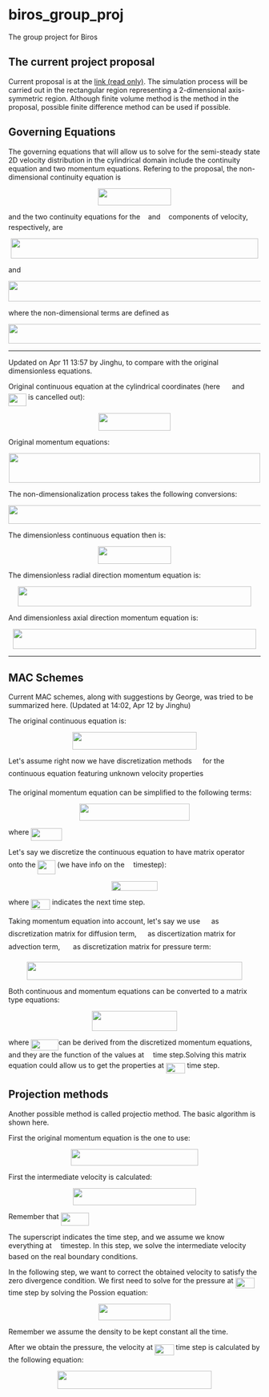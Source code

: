 
# biros\_group\_proj
The group project for Biros

## The current project proposal

Current proposal is at the [link  (read only)][1]. The simulation process will be carried out in the rectangular region representing a 2-dimensional axis-symmetric region. Although finite volume method is the method in the proposal, possible finite difference method can be used if possible.

## Governing Equations
The governing equations that will allow us to solve for the semi-steady state 2D velocity distribution in the cylindrical domain include the continuity equation and two momentum equations. Refering to the proposal, the non-dimensional continuity equation is

<p align="center"><img src="/tex/b20441acd018750e8d678889ae462554.svg?invert_in_darkmode&sanitize=true" align=middle width=145.5763914pt height=34.7253258pt/></p>

and the two continuity equations for the <img src="/tex/89f2e0d2d24bcf44db73aab8fc03252c.svg?invert_in_darkmode&sanitize=true" align=middle width=7.87295519999999pt height=14.15524440000002pt/> and <img src="/tex/f93ce33e511096ed626b4719d50f17d2.svg?invert_in_darkmode&sanitize=true" align=middle width=8.367621899999993pt height=14.15524440000002pt/> components of velocity, respectively, are

<p align="center"><img src="/tex/d0eca5d23c58fb85589a9c040e39ee00.svg?invert_in_darkmode&sanitize=true" align=middle width=494.6479824pt height=40.11819404999999pt/></p>

and

<p align="center"><img src="/tex/66b2ce8d0178306244e2c799d6b1d858.svg?invert_in_darkmode&sanitize=true" align=middle width=513.4111356pt height=40.11819404999999pt/></p>

where the non-dimensional terms are defined as

<p align="center"><img src="/tex/5a3f6e46b91c5d8fe520b10c3c78ca87.svg?invert_in_darkmode&sanitize=true" align=middle width=708.6747392999999pt height=39.84127125pt/></p>

---

Updated on Apr 11 13:57 by Jinghu, to compare with the original dimensionless equations.



Original continuous equation at the cylindrical coordinates (here <img src="/tex/0a5a0c3d35e8e061b4b7c57b0c7c6add.svg?invert_in_darkmode&sanitize=true" align=middle width=16.02556724999999pt height=14.15524440000002pt/> and <img src="/tex/5d3d08286c873e3706833a05670e23d7.svg?invert_in_darkmode&sanitize=true" align=middle width=35.67354779999999pt height=24.65753399999998pt/> is cancelled out):
<p align="center"><img src="/tex/3a67de4e3043ba54fef558cb3b461de0.svg?invert_in_darkmode&sanitize=true" align=middle width=144.66317085pt height=34.7253258pt/></p>
Original momentum equations:
<p align="center"><img src="/tex/42bd284bf063cb92a04bb1fdcf8f4837.svg?invert_in_darkmode&sanitize=true" align=middle width=502.0140807pt height=59.1786591pt/></p>


The non-dimensionalization process takes the following conversions:
<p align="center"><img src="/tex/81b32feaf0fb5dc627be6b9e56f5029c.svg?invert_in_darkmode&sanitize=true" align=middle width=685.9271034pt height=37.693258349999994pt/></p>
The dimensionless continuous equation then is:
<p align="center"><img src="/tex/b059c5503a448993f80a667638aaf64d.svg?invert_in_darkmode&sanitize=true" align=middle width=145.5763914pt height=34.7253258pt/></p>
The dimensionless radial direction momentum equation is:
<p align="center"><img src="/tex/789eb34231ed01609a5f77aa34263bc0.svg?invert_in_darkmode&sanitize=true" align=middle width=466.07951610000003pt height=40.11819404999999pt/></p>


And dimensionless axial direction momentum equation is:
<p align="center"><img src="/tex/8a5672e369e2d17bd0726ef06747f8f9.svg?invert_in_darkmode&sanitize=true" align=middle width=485.60185409999997pt height=40.11819404999999pt/></p>

---



## MAC Schemes 

Current MAC schemes, along with suggestions by George, was tried to be summarized here. (Updated at 14:02, Apr 12 by Jinghu)



The original continuous equation is:
<p align="center"><img src="/tex/7c80891cb1f06588c97bd489a481a22e.svg?invert_in_darkmode&sanitize=true" align=middle width=248.36120429999997pt height=34.7253258pt/></p>
Let's assume right now we have discretization methods <img src="/tex/8e423496dc713a5ecc5b76be73dead1d.svg?invert_in_darkmode&sanitize=true" align=middle width=13.652895299999988pt height=22.55708729999998pt/> for the continuous equation featuring unknown velocity properties <img src="/tex/27d932569045a2b5876d0a94af9d2b74.svg?invert_in_darkmode&sanitize=true" align=middle width=10.502226899999991pt height=19.871860799999983pt/>

The original momentum equation can be simplified to the following terms:
<p align="center"><img src="/tex/e9dd68830097b7908ae8ff890a887045.svg?invert_in_darkmode&sanitize=true" align=middle width=219.26648205pt height=33.81208709999999pt/></p>
where <img src="/tex/43a06e2f32cf18ced46a8183ceacdb3e.svg?invert_in_darkmode&sanitize=true" align=middle width=61.51811984999999pt height=24.65753399999998pt/>

Let's say we discretize the continuous equation to have matrix operator <img src="/tex/8e423496dc713a5ecc5b76be73dead1d.svg?invert_in_darkmode&sanitize=true" align=middle width=13.652895299999988pt height=22.55708729999998pt/> onto the <img src="/tex/5f95d6e24f7d43cd41f1bfe4d4dcec62.svg?invert_in_darkmode&sanitize=true" align=middle width=35.27217044999999pt height=27.89013150000002pt/> (we have info on the <img src="/tex/55a049b8f161ae7cfeb0197d75aff967.svg?invert_in_darkmode&sanitize=true" align=middle width=9.86687624999999pt height=14.15524440000002pt/> timestep):
<p align="center"><img src="/tex/918cd2429068351b33ca7f6df1d75697.svg?invert_in_darkmode&sanitize=true" align=middle width=92.66924535pt height=18.312383099999998pt/></p>
where <img src="/tex/3f18d8f60c110e865571bba5ba67dcc6.svg?invert_in_darkmode&sanitize=true" align=middle width=38.17727759999999pt height=21.18721440000001pt/> indicates the next time step.



Taking momentum equation into account, let's say we use <img src="/tex/b2f745d6c8328e3502fbe96121a457b3.svg?invert_in_darkmode&sanitize=true" align=middle width=14.49764249999999pt height=22.55708729999998pt/> as discretization matrix for diffusion term, <img src="/tex/e1616d38ca198927a525c18fad3716cd.svg?invert_in_darkmode&sanitize=true" align=middle width=14.29216634999999pt height=22.55708729999998pt/> as discertization matrix for advection term, <img src="/tex/69c52b5b30089ca77e145e6352879529.svg?invert_in_darkmode&sanitize=true" align=middle width=17.94511949999999pt height=22.55708729999998pt/> as discretization matrix for pressure term:
<p align="center"><img src="/tex/ffa280aa7a2ad69e296a5a687ad32e57.svg?invert_in_darkmode&sanitize=true" align=middle width=430.22172434999993pt height=36.34162455pt/></p>
Both continuous and momentum equations can be converted to a matrix type equations:
<p align="center"><img src="/tex/1b192869e13171685d78330bf885b063.svg?invert_in_darkmode&sanitize=true" align=middle width=169.85411355pt height=39.520717499999996pt/></p>
where <img src="/tex/1d86976b96ee0384870352131f454b7f.svg?invert_in_darkmode&sanitize=true" align=middle width=55.221135749999995pt height=22.55708729999998pt/>can be derived from the discretized momentum equations, and they are the function of the values at <img src="/tex/55a049b8f161ae7cfeb0197d75aff967.svg?invert_in_darkmode&sanitize=true" align=middle width=9.86687624999999pt height=14.15524440000002pt/> time step.Solving this matrix equation could allow us to get the properties at <img src="/tex/3f18d8f60c110e865571bba5ba67dcc6.svg?invert_in_darkmode&sanitize=true" align=middle width=38.17727759999999pt height=21.18721440000001pt/> time step.



## Projection methods

Another possible method is called projectio method. The basic algorithm is shown here.



First the original momentum equation is the one to use:
<p align="center"><img src="/tex/e8d6b30ca704507088ae1701de6e61f1.svg?invert_in_darkmode&sanitize=true" align=middle width=253.83263069999995pt height=33.81208709999999pt/></p>
First the intermediate velocity is calculated:
<p align="center"><img src="/tex/4fe61313acb4b338bcca4c3093c653d2.svg?invert_in_darkmode&sanitize=true" align=middle width=245.97131459999997pt height=33.715788149999995pt/></p>
Remember that <img src="/tex/89b1bb306081ee6493af9931b0511665.svg?invert_in_darkmode&sanitize=true" align=middle width=55.86752159999999pt height=26.76175259999998pt/>



The superscript indicates the time step, and we assume we know everything at <img src="/tex/55a049b8f161ae7cfeb0197d75aff967.svg?invert_in_darkmode&sanitize=true" align=middle width=9.86687624999999pt height=14.15524440000002pt/> timestep. In this step, we solve the intermediate velocity based on the real boundary conditions.



In the following step, we want to correct the obtained velocity to satisfy the zero divergence condition. We first need to solve for the pressure at <img src="/tex/3f18d8f60c110e865571bba5ba67dcc6.svg?invert_in_darkmode&sanitize=true" align=middle width=38.17727759999999pt height=21.18721440000001pt/> time step by solving the Possion equation:
<p align="center"><img src="/tex/7fd490426be54f30979bad7c126b3048.svg?invert_in_darkmode&sanitize=true" align=middle width=144.93071999999998pt height=32.990165999999995pt/></p>


Remember we assume the density to be kept constant all the time.



After we obtain the pressure, the velocity at <img src="/tex/3f18d8f60c110e865571bba5ba67dcc6.svg?invert_in_darkmode&sanitize=true" align=middle width=38.17727759999999pt height=21.18721440000001pt/> time step is calculated by the following equation:
<p align="center"><img src="/tex/5ac251767d819596a328ca01755db3a1.svg?invert_in_darkmode&sanitize=true" align=middle width=307.30683884999996pt height=36.82577085pt/></p>










[1]:	https://www.overleaf.com/read/hzzczmvjnnht
